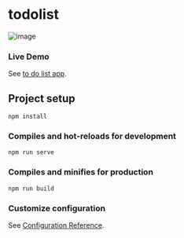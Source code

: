 # todolist
![image](https://user-images.githubusercontent.com/62888962/152988641-4ee2cd26-6b42-47ca-8836-b8cc2c34d1b8.png)

### Live Demo
See [to do list app](https://vuejs-todolist-nu.vercel.app/).

## Project setup
```
npm install
```

### Compiles and hot-reloads for development
```
npm run serve
```

### Compiles and minifies for production
```
npm run build
```

### Customize configuration
See [Configuration Reference](https://cli.vuejs.org/config/).
